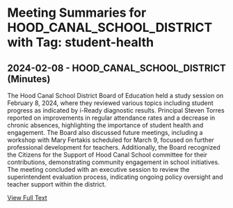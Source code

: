 # Meeting Summaries for HOOD_CANAL_SCHOOL_DISTRICT with Tag: student-health

## 2024-02-08 - HOOD_CANAL_SCHOOL_DISTRICT (Minutes)

The Hood Canal School District Board of Education held a study session on February 8, 2024, where they reviewed various topics including student progress as indicated by i-Ready diagnostic results. Principal Steven Torres reported on improvements in regular attendance rates and a decrease in chronic absences, highlighting the importance of student health and engagement. The Board also discussed future meetings, including a workshop with Mary Fertakis scheduled for March 9, focused on further professional development for teachers. Additionally, the Board recognized the Citizens for the Support of Hood Canal School committee for their contributions, demonstrating community engagement in school initiatives. The meeting concluded with an executive session to review the superintendent evaluation process, indicating ongoing policy oversight and teacher support within the district.

[View Full Text](https://raw.githubusercontent.com/VoronoiPerspectives/WashingtonStateSchoolBoardExplorer/refs/heads/main/data/countries/usa/states/wa/counties/mason/school_boards/hood_canal_school_district/2024/2024-02-08-minutes.txt)

